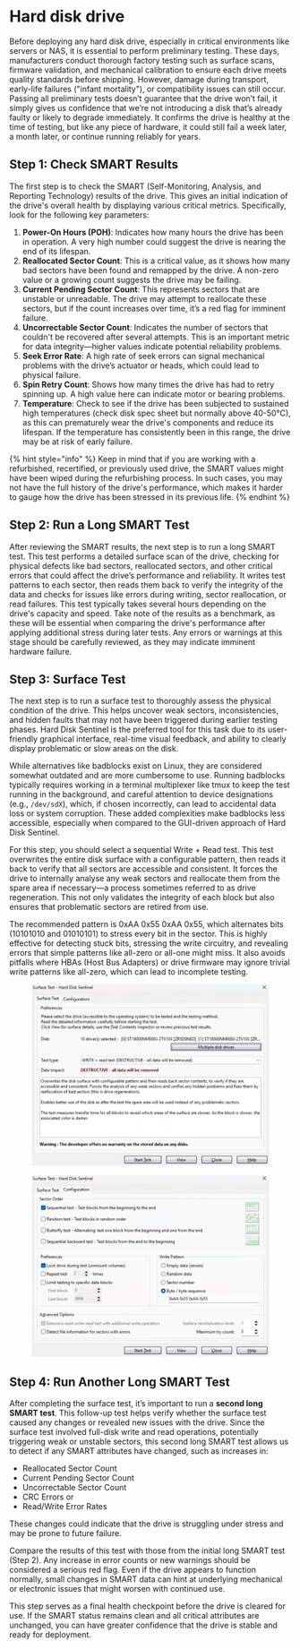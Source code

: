 # Hard disk drive

Before deploying any hard disk drive, especially in critical environments like servers or NAS, it is essential to perform preliminary testing. These days, manufacturers conduct thorough factory testing such as surface scans, firmware validation, and mechanical calibration to ensure each drive meets quality standards before shipping. However, damage during transport, early-life failures ("infant mortality"), or compatibility issues can still occur. Passing all preliminary tests doesn’t guarantee that the drive won’t fail, it simply gives us confidence that we’re not introducing a disk that’s already faulty or likely to degrade immediately. It confirms the drive is healthy at the time of testing, but like any piece of hardware, it could still fail a week later, a month later, or continue running reliably for years.

## Step 1: Check SMART Results

The first step is to check the SMART (Self-Monitoring, Analysis, and Reporting Technology) results of the drive. This gives an initial indication of the drive's overall health by displaying various critical metrics. Specifically, look for the following key parameters:

1. **Power-On Hours (POH)**: Indicates how many hours the drive has been in operation. A very high number could suggest the drive is nearing the end of its lifespan.
2. **Reallocated Sector Count**: This is a critical value, as it shows how many bad sectors have been found and remapped by the drive. A non-zero value or a growing count suggests the drive may be failing.
3. **Current Pending Sector Count**: This represents sectors that are unstable or unreadable. The drive may attempt to reallocate these sectors, but if the count increases over time, it’s a red flag for imminent failure.
4. **Uncorrectable Sector Count**: Indicates the number of sectors that couldn't be recovered after several attempts. This is an important metric for data integrity—higher values indicate potential reliability problems.
5. **Seek Error Rate**: A high rate of seek errors can signal mechanical problems with the drive’s actuator or heads, which could lead to physical failure.
6. **Spin Retry Count**: Shows how many times the drive has had to retry spinning up. A high value here can indicate motor or bearing problems.
7. **Temperature**: Check to see if the drive has been subjected to sustained high temperatures (check disk spec sheet but normally above 40-50°C), as this can prematurely wear the drive's components and reduce its lifespan. If the temperature has consistently been in this range, the drive may be at risk of early failure.

{% hint style="info" %}
Keep in mind that if you are working with a refurbished, recertified, or previously used drive, the SMART values might have been wiped during the refurbishing process. In such cases, you may not have the full history of the drive's performance, which makes it harder to gauge how the drive has been stressed in its previous life.&#x20;
{% endhint %}

## Step 2: Run a Long SMART Test

After reviewing the SMART results, the next step is to run a long SMART test. This test performs a detailed surface scan of the drive, checking for physical defects like bad sectors, reallocated sectors, and other critical errors that could affect the drive’s performance and reliability. It writes test patterns to each sector, then reads them back to verify the integrity of the data and checks for issues like errors during writing, sector reallocation, or read failures. This test typically takes several hours depending on the drive's capacity and speed. Take note of the results as a benchmark, as these will be essential when comparing the drive's performance after applying additional stress during later tests. Any errors or warnings at this stage should be carefully reviewed, as they may indicate imminent hardware failure.

## Step 3: Surface Test

The next step is to run a surface test to thoroughly assess the physical condition of the drive. This helps uncover weak sectors, inconsistencies, and hidden faults that may not have been triggered during earlier testing phases. Hard Disk Sentinel is the preferred tool for this task due to its user-friendly graphical interface, real-time visual feedback, and ability to clearly display problematic or slow areas on the disk.

While alternatives like badblocks exist on Linux, they are considered somewhat outdated and are more cumbersome to use. Running badblocks typically requires working in a terminal multiplexer like tmux to keep the test running in the background, and careful attention to device designations (e.g., `/dev/sdX`), which, if chosen incorrectly, can lead to accidental data loss or system corruption. These added complexities make badblocks less accessible, especially when compared to the GUI-driven approach of Hard Disk Sentinel.

For this step, you should select a sequential Write + Read test. This test overwrites the entire disk surface with a configurable pattern, then reads it back to verify that all sectors are accessible and consistent. It forces the drive to internally analyse any weak sectors and reallocate them from the spare area if necessary—a process sometimes referred to as drive regeneration. This not only validates the integrity of each block but also ensures that problematic sectors are retired from use.

The recommended pattern is 0xAA 0x55 0xAA 0x55, which alternates bits (10101010 and 01010101) to stress every bit in the sector. This is highly effective for detecting stuck bits, stressing the write circuitry, and revealing errors that simple patterns like all-zero or all-one might miss. It also avoids pitfalls where HBAs (Host Bus Adapters) or drive firmware may ignore trivial write patterns like all-zero, which can lead to incomplete testing.

<figure><img src="../../../.gitbook/assets/image.png" alt=""><figcaption></figcaption></figure>

<figure><img src="../../../.gitbook/assets/image (1).png" alt=""><figcaption></figcaption></figure>

## **Step 4: Run Another Long SMART Test**

After completing the surface test, it’s important to run a **second long SMART test**. This follow-up test helps verify whether the surface test caused any changes or revealed new issues with the drive. Since the surface test involved full-disk write and read operations, potentially triggering weak or unstable sectors, this second long SMART test allows us to detect if any SMART attributes have changed, such as increases in:

* Reallocated Sector Count
* Current Pending Sector Count
* Uncorrectable Sector Count
* CRC Errors or
* Read/Write Error Rates

These changes could indicate that the drive is struggling under stress and may be prone to future failure.

Compare the results of this test with those from the initial long SMART test (Step 2). Any increase in error counts or new warnings should be considered a serious red flag. Even if the drive appears to function normally, small changes in SMART data can hint at underlying mechanical or electronic issues that might worsen with continued use.

This step serves as a final health checkpoint before the drive is cleared for use. If the SMART status remains clean and all critical attributes are unchanged, you can have greater confidence that the drive is stable and ready for deployment.
